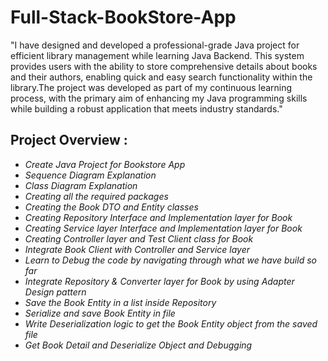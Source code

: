 # Full-Stack-BookStore-App
"I have designed and developed a professional-grade Java project for efficient library management while learning Java Backend. This system provides users with the ability to store comprehensive details about books and their authors, enabling quick and easy search functionality within the library.The project was developed as part of my continuous learning process, with the primary aim of enhancing my Java programming skills while building a robust application that meets industry standards."

## Project Overview :
- *Create Java Project for Bookstore App*
- *Sequence Diagram Explanation*
- *Class Diagram Explanation*
- *Creating all the required packages*
- *Creating the Book DTO and Entity classes*
- *Creating Repository Interface and Implementation layer for Book*
- *Creating Service layer Interface and Implementation layer for Book*
- *Creating Controller layer and Test Client class for Book*
- *Integrate Book Client with Controller and Service layer*
- *Learn to Debug the code by navigating through what we have build so far*
- *Integrate Repository & Converter layer for Book by using Adapter Design pattern*
- *Save the Book Entity in a list inside Repository*
- *Serialize and save Book Entity in file*
- *Write Deserialization logic to get the Book Entity object from the saved file*
- *Get Book Detail and Deserialize Object and Debugging*
